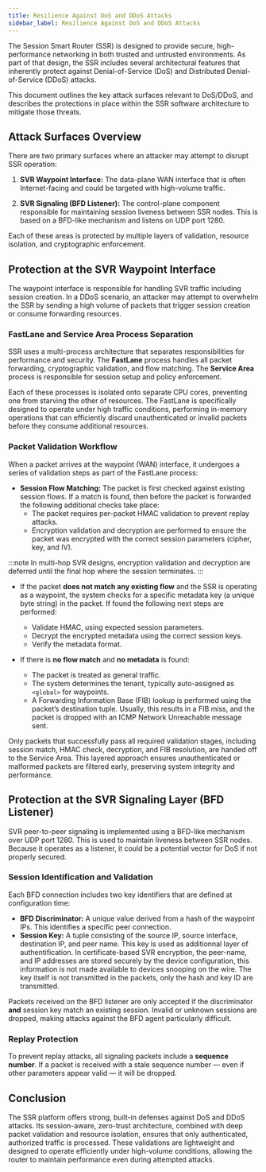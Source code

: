 ```yaml
---
title: Resilience Against DoS and DDoS Attacks
sidebar_label: Resilience Against DoS and DDoS Attacks
---
```


The Session Smart Router (SSR) is designed to provide secure, high-performance networking in both trusted and untrusted environments. As part of that design, the SSR includes several architectural features that inherently protect against Denial-of-Service (DoS) and Distributed Denial-of-Service (DDoS) attacks.

This document outlines the key attack surfaces relevant to DoS/DDoS, and describes the protections in place within the SSR software architecture to mitigate those threats.

## Attack Surfaces Overview

There are two primary surfaces where an attacker may attempt to disrupt SSR operation:

1. **SVR Waypoint Interface:** The data-plane WAN interface that is often Internet-facing and could be targeted with high-volume traffic.

2. **SVR Signaling (BFD Listener):** The control-plane component responsible for maintaining session liveness between SSR nodes. This is based on a BFD-like mechanism and listens on UDP port 1280.

Each of these areas is protected by multiple layers of validation, resource isolation, and cryptographic enforcement.

## Protection at the SVR Waypoint Interface

The waypoint interface is responsible for handling SVR traffic including session creation. In a DDoS scenario, an attacker may attempt to overwhelm the SSR by sending a high volume of packets that trigger session creation or consume forwarding resources.

### FastLane and Service Area Process Separation

SSR uses a multi-process architecture that separates responsibilities for performance and security. The **FastLane** process handles all packet forwarding, cryptographic validation, and flow matching. The **Service Area** process is responsible for session setup and policy enforcement.

Each of these processes is isolated onto separate CPU cores, preventing one from starving the other of resources. The FastLane is specifically designed to operate under high traffic conditions, performing in-memory operations that can efficiently discard unauthenticated or invalid packets before they consume additional resources.

### Packet Validation Workflow

When a packet arrives at the waypoint (WAN) interface, it undergoes a series of validation steps as part of the FastLane process:

- **Session Flow Matching:** The packet is first checked against existing session flows. If a match is found, then before the packet is forwarded the following additional checks take place: 
	- The packet requires per-packet HMAC validation to prevent replay attacks.
	- Encryption validation and decryption are performed to ensure the packet was encrypted with the correct session parameters (cipher, key, and IV).

:::note
In multi-hop SVR designs, encryption validation and decryption are deferred until the final hop where the session terminates.
::: 

- If the packet **does not match any existing flow** and the SSR is operating as a waypoint, the system checks for a specific metadata key (a unique byte string) in the packet. If found the following next steps are performed:

	- Validate HMAC, using expected session parameters.
	- Decrypt the encrypted metadata using the correct session keys.
	- Verify the metadata format.

- If there is **no flow match** and **no metadata** is found:

	- The packet is treated as general traffic.
	- The system determines the tenant, typically auto-assigned as `<global>` for waypoints.
	- A Forwarding Information Base (FIB) lookup is performed using the packet’s destination tuple. Usually, this results in a FIB miss, and the packet is dropped with an ICMP Network Unreachable message sent.

Only packets that successfully pass all required validation stages, including session match, HMAC check, decryption, and FIB resolution, are handed off to the Service Area. This layered approach ensures unauthenticated or malformed packets are filtered early, preserving system integrity and performance.

## Protection at the SVR Signaling Layer (BFD Listener)

SVR peer-to-peer signaling is implemented using a BFD-like mechanism over UDP port 1280. This is used to maintain liveness between SSR nodes. Because it operates as a listener, it could be a potential vector for DoS if not properly secured.

### Session Identification and Validation

Each BFD connection includes two key identifiers that are defined at configuration time:

- **BFD Discriminator:** A unique value derived from a hash of the waypoint IPs. This identifies a specific peer connection.
- **Session Key:** A tuple consisting of the source IP, source interface, destination IP, and peer name. This key is used as additionnal layer of authentification. In certificate-based SVR encryption, the peer-name, and IP addresses are stored securely by the device configuration, this information is not made available to devices snooping on the wire. The key itself is not transmitted in the packets, only the hash and key ID are transmitted.

Packets received on the BFD listener are only accepted if the discriminator **and** session key match an existing session. Invalid or unknown sessions are dropped, making attacks against the BFD agent particularly difficult.

### Replay Protection

To prevent replay attacks, all signaling packets include a **sequence number**. If a packet is received with a stale sequence number — even if other parameters appear valid — it will be dropped.

## Conclusion

The SSR platform offers strong, built-in defenses against DoS and DDoS attacks. Its session-aware, zero-trust architecture, combined with deep packet validation and resource isolation, ensures that only authenticated, authorized traffic is processed. These validations are lightweight and designed to operate efficiently under high-volume conditions, allowing the router to maintain performance even during attempted attacks.
